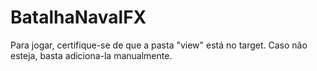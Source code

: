 # BatalhaNavalFX
Para jogar, certifique-se de que a pasta "view" está no target. Caso não esteja, basta adiciona-la manualmente.
